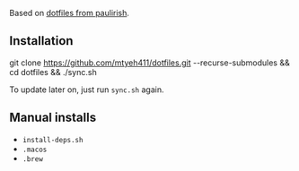 ﻿Based on [dotfiles from paulirish](http://github.com/paulirish/dotfiles).

## Installation
  git clone https://github.com/mtyeh411/dotfiles.git --recurse-submodules && cd dotfiles && ./sync.sh

To update later on, just run `sync.sh` again.

## Manual installs
* `install-deps.sh`
* `.macos`
* `.brew`
